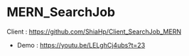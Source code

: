 # MERN_SearchJob
Client : https://github.com/ShiaHp/Client_SearchJob_MERN



- Demo : https://youtu.be/LELghCj4ubs?t=23
